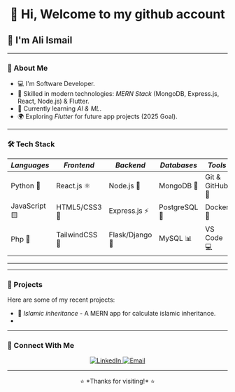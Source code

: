 <h1 align="center">👋 Hi, Welcome to my github account </h1>
<h2 align="lift">👋 I'm Ali Ismail </h2>

---

### 🌟 About Me  
- 💻 I'm Software Developer.  
- 🔧 Skilled in modern technologies: *MERN Stack* (MongoDB, Express.js, React, Node.js) & Flutter.  
- 🎯 Currently learning *AI & ML*.  
- 🌍 Exploring *Flutter* for future app projects (2025 Goal).  

---

### 🛠️ Tech Stack

| *Languages* | *Frontend*        | *Backend*         | *Databases*        | *Tools*            |
|---------------|---------------------|---------------------|----------------------|----------------------|
| Python 🐍     | React.js ⚛️        | Node.js 🚀          | MongoDB 🍃          | Git & GitHub 🐙     |
| JavaScript 🟨  | HTML5/CSS3 🎨      | Express.js ⚡       | PostgreSQL 🐘        | Docker 🐳            |
| Php 🔷 | TailwindCSS 💨      | Flask/Django 🐍     | MySQL 📊             | VS Code 💻           |

---



---

### 💼 Projects  
Here are some of my recent projects:  
- 📝 *Islamic inheritance* - A MERN app for calculate islamic inheritance.  
-  


---

### 🔗 Connect With Me  
<p align="center">
  <a href="https://shorturl.at/0jbSQ" target="_blank">
    <img src="https://img.shields.io/badge/LinkedIn-%230077B5.svg?&style=for-the-badge&logo=linkedin&logoColor=white" alt="LinkedIn" />
  </a>
  <a href="mailto:engmuraad9@gmail.com" target="_blank">
    <img src="https://img.shields.io/badge/Email-D14836?style=for-the-badge&logo=gmail&logoColor=white" alt="Email" />
  </a>
 
</p>

---

<p align="center">⭐ *Thanks for visiting!* ⭐</p>
